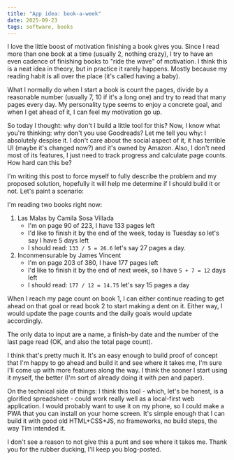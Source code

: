 ```yaml
---
title: "App idea: book-a-week"
date: 2025-09-23
tags: software, books
---
```


I love the little boost of motivation finishing a book gives you. Since I read more than one book at a time (usually 2, nothing crazy), I try to have an even cadence of finishing books to "ride the wave" of motivation. I think this is a neat idea in theory, but in practice it rarely happens. Mostly because my reading habit is all over the place (it's called having a baby).

What I normally do when I start a book is count the pages, divide by a reasonable number (usually 7, 10 if it's a long one) and try to read that many pages every day. My personality type seems to enjoy a concrete goal, and when I get ahead of it, I can feel my motivation go up. 

So today I thought: why don't I build a little tool for this? Now, I know what you're thinking: why don't you use Goodreads? Let me tell you why: I absolutely despise it. I don't care about the social aspect of it, it has terrible UI (maybe it's changed now?) and it's owned by Amazon. Also, I don't need most of its features, I just need to track progress and calculate page counts. How hard can this be?

I'm writing this post to force myself to fully describe the problem and my proposed solution, hopefully it will help me determine if I should build it or not. Let's paint a scenario:

I'm reading two books right now:

1. Las Malas by Camila Sosa Villada
    - I'm on page 90 of 223, I have 133 pages left
    - I'd like to finish it by the end of the week, today is Tuesday so let's say I have 5 days left
    - I should read: `133 / 5 = 26.6` let's say 27 pages a day.
2. Inconmensurable by James Vincent
    - I'm on page 203 of 380, I have 177 pages left
    - I'd like to finish it by the end of next week, so I have `5 + 7 = 12` days left
    - I should read: `177 / 12 = 14.75` let's say 15 pages a day

When I reach my page count on book 1, I can either continue reading to get ahead on that goal or read book 2 to start making a dent on it. Either way, I would update the page counts and the daily goals would update accordingly.

The only data to input are a name, a finish-by date and the number of the last page read (OK, and also the total page count).

I think that's pretty much it. It's an easy enough to build proof of concept that I'm happy to go ahead and build it and see where it takes me, I'm sure I'll come up with more features along the way. I think the sooner I start using it myself, the better (I'm sort of already doing it with pen and paper).

On the technical side of things: I think this tool - which, let's be honest, is a glorified spreadsheet - could work really well as a local-first web application. I would probably want to use it on my phone, so I could make a PWA that you can install on your home screen. It's simple enough that I can build it with good old HTML+CSS+JS, no frameworks, no build steps, the way Tim intended it.

I don't see a reason to not give this a punt and see where it takes me. Thank you for the rubber ducking, I'll keep you blog-posted.
